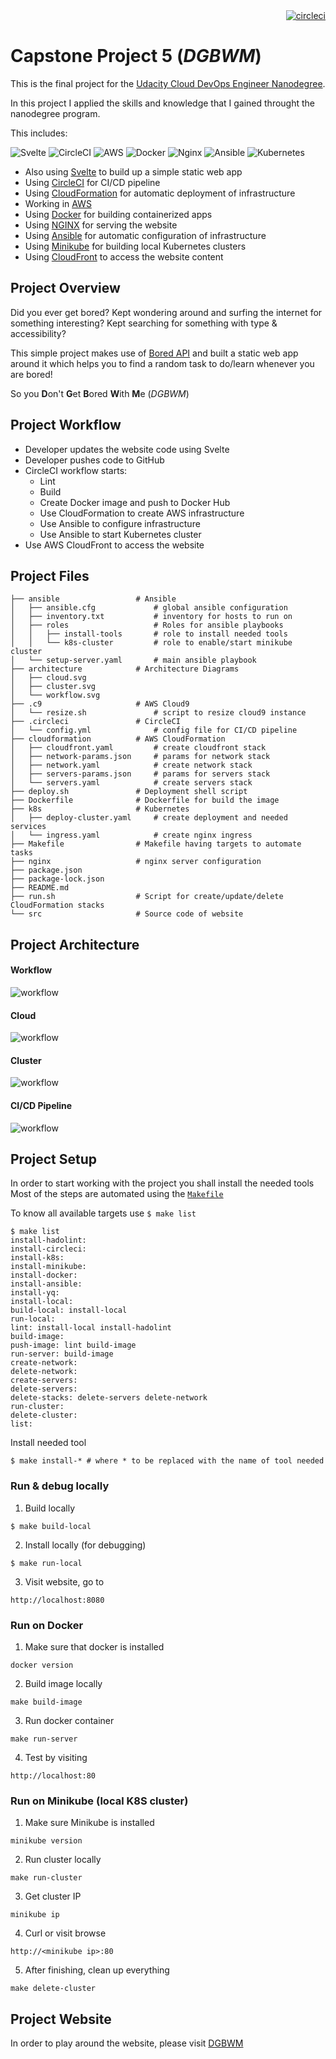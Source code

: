 <div align="right">
<a href=https://circleci.com/gh/wils93/udacity_capstone_prj5/tree/master>
<img src=https://circleci.com/gh/wils93/udacity_capstone_prj5/tree/master.svg?style=svg alt="circleci">
</a>
</div>

# Capstone Project 5 (*DGBWM*)

This is the final project for the [Udacity Cloud DevOps Engineer Nanodegree](https://www.udacity.com/course/cloud-dev-ops-nanodegree--nd9991).

In this project I applied the skills and knowledge that I gained throught the nanodegree program.

This includes:

![Svelte](https://img.shields.io/badge/svelte-%23f1413d.svg?style=for-the-badge&logo=svelte&logoColor=white)
![CircleCI](https://img.shields.io/badge/CIRCLECI-%23161616.svg?style=for-the-badge&logo=circleci&logoColor=white)
![AWS](https://img.shields.io/badge/AWS-%23FF9900.svg?style=for-the-badge&logo=amazon-aws&logoColor=white)
![Docker](https://img.shields.io/badge/docker-%230db7ed.svg?style=for-the-badge&logo=docker&logoColor=white)
![Nginx](https://img.shields.io/badge/nginx-%23009639.svg?style=for-the-badge&logo=nginx&logoColor=white)
![Ansible](https://img.shields.io/badge/ansible-%231A1918.svg?style=for-the-badge&logo=ansible&logoColor=white)
![Kubernetes](https://img.shields.io/badge/kubernetes-%23326ce5.svg?style=for-the-badge&logo=kubernetes&logoColor=white)

* Also using [Svelte](https://svelte.dev/) to build up a simple static web app
* Using [CircleCI](https://circleci.com/) for CI/CD pipeline
* Using [CloudFormation](https://aws.amazon.com/cloudformation/) for automatic deployment of infrastructure
* Working in [AWS](https://aws.amazon.com/)
* Using [Docker](https://www.docker.com/) for building containerized  apps
* Using [NGINX](https://www.nginx.com/) for serving the website
* Using [Ansible](https://www.ansible.com/) for automatic configuration of infrastructure
* Using [Minikube](https://minikube.sigs.k8s.io/docs/) for building local Kubernetes clusters
* Using [CloudFront](https://aws.amazon.com/cloudfront/) to access the website content

## Project Overview

Did you ever get bored? Kept wondering around and surfing the internet for something interesting?
Kept searching for something with type & accessibility?

This simple project makes use of [Bored API](https://www.boredapi.com/) and built a static web app around it which
helps you to find a random task to do/learn whenever you are bored!

So you **D**on't **G**et **B**ored **W**ith **M**e (*DGBWM*)

## Project Workflow
* Developer updates the website code using Svelte
* Developer pushes code to GitHub
* CircleCI workflow starts:
    *  Lint
    *  Build
    *  Create Docker image and push to Docker Hub
    *  Use CloudFormation to create AWS infrastructure
    *  Use Ansible to configure infrastructure
    *  Use Ansible to start Kubernetes cluster
* Use AWS CloudFront to access the website

## Project Files
```
├── ansible                 # Ansible
│   ├── ansible.cfg             # global ansible configuration
│   ├── inventory.txt           # inventory for hosts to run on
│   ├── roles                   # Roles for ansible playbooks
│   │   ├── install-tools       # role to install needed tools
│   │   └── k8s-cluster         # role to enable/start minikube cluster
│   └── setup-server.yaml       # main ansible playbook
├── architecture            # Architecture Diagrams
│   ├── cloud.svg
│   ├── cluster.svg
│   └── workflow.svg
├── .c9                     # AWS Cloud9
│   └── resize.sh               # script to resize cloud9 instance
├── .circleci               # CircleCI
│   └── config.yml              # config file for CI/CD pipeline
├── cloudformation          # AWS CloudFormation
│   ├── cloudfront.yaml         # create cloudfront stack
│   ├── network-params.json     # params for network stack
│   ├── network.yaml            # create network stack
│   ├── servers-params.json     # params for servers stack
│   └── servers.yaml            # create servers stack
├── deploy.sh               # Deployment shell script
├── Dockerfile              # Dockerfile for build the image
├── k8s                     # Kubernetes
│   ├── deploy-cluster.yaml     # create deployment and needed services
│   └── ingress.yaml            # create nginx ingress
├── Makefile                # Makefile having targets to automate tasks
├── nginx                   # nginx server configuration
├── package.json
├── package-lock.json
├── README.md
├── run.sh                  # Script for create/update/delete CloudFormation stacks
└── src                     # Source code of website
```

## Project Architecture

#### Workflow
![workflow](./architecture/workflow.svg)

#### Cloud
![workflow](./architecture/cloud.svg)

#### Cluster
![workflow](./architecture/cluster.svg)

#### CI/CD Pipeline
![workflow](./architecture/ci.png)

## Project Setup
In order to start working with the project you shall install the needed tools
Most of the steps are automated using the [`Makefile`](./Makefile)

To know all available targets use `$ make list`
```
$ make list
install-hadolint:
install-circleci:
install-k8s:
install-minikube:
install-docker:
install-ansible:
install-yq:
install-local:
build-local: install-local
run-local:
lint: install-local install-hadolint
build-image:
push-image: lint build-image
run-server: build-image
create-network:
delete-network:
create-servers:
delete-servers:
delete-stacks: delete-servers delete-network
run-cluster:
delete-cluster:
list:
```

Install needed tool
```
$ make install-* # where * to be replaced with the name of tool needed
```

### Run & debug locally

1. Build locally
```
$ make build-local
```

2. Install locally (for debugging)
```
$ make run-local
```

3. Visit website, go to
```
http://localhost:8080
```

### Run on Docker
1. Make sure that docker is installed
```
docker version
```

2. Build image locally
```
make build-image
```

3. Run docker container
```
make run-server
```

4. Test by visiting
```
http://localhost:80
```

### Run on Minikube (local K8S cluster)
1. Make sure Minikube is installed
```
minikube version
```

2. Run cluster locally
```
make run-cluster
```

3. Get cluster IP
```
minikube ip
```

4. Curl or visit browse
```
http://<minikube ip>:80
```

5. After finishing, clean up everything
```
make delete-cluster
```
## Project Website
In order to play around the website, please visit [DGBWM](d2cl98kgmfei96.cloudfront.net)